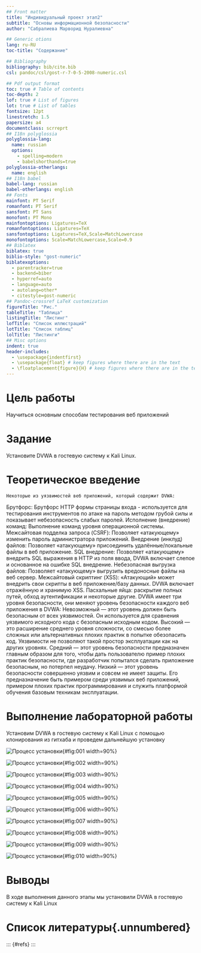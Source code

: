 ```yaml
---
## Front matter
title: "Индивидуальный проект этап2"
subtitle: "Основы информационной безопасности"
author: "Сабралиева Марворид Нуралиевна"

## Generic otions
lang: ru-RU
toc-title: "Содержание"

## Bibliography
bibliography: bib/cite.bib
csl: pandoc/csl/gost-r-7-0-5-2008-numeric.csl

## Pdf output format
toc: true # Table of contents
toc-depth: 2
lof: true # List of figures
lot: true # List of tables
fontsize: 12pt
linestretch: 1.5
papersize: a4
documentclass: scrreprt
## I18n polyglossia
polyglossia-lang:
  name: russian
  options:
	- spelling=modern
	- babelshorthands=true
polyglossia-otherlangs:
  name: english
## I18n babel
babel-lang: russian
babel-otherlangs: english
## Fonts
mainfont: PT Serif
romanfont: PT Serif
sansfont: PT Sans
monofont: PT Mono
mainfontoptions: Ligatures=TeX
romanfontoptions: Ligatures=TeX
sansfontoptions: Ligatures=TeX,Scale=MatchLowercase
monofontoptions: Scale=MatchLowercase,Scale=0.9
## Biblatex
biblatex: true
biblio-style: "gost-numeric"
biblatexoptions:
  - parentracker=true
  - backend=biber
  - hyperref=auto
  - language=auto
  - autolang=other*
  - citestyle=gost-numeric
## Pandoc-crossref LaTeX customization
figureTitle: "Рис."
tableTitle: "Таблица"
listingTitle: "Листинг"
lofTitle: "Список иллюстраций"
lotTitle: "Список таблиц"
lolTitle: "Листинги"
## Misc options
indent: true
header-includes:
  - \usepackage{indentfirst}
  - \usepackage{float} # keep figures where there are in the text
  - \floatplacement{figure}{H} # keep figures where there are in the text
---
```


# Цель работы

Научиться основным способам тестирования веб приложений

# Задание

Установите DVWA в гостевую систему к Kali Linux.

# Теоретическое введение

   
    Некоторые из уязвимостей веб приложений, который содержит DVWA:
Брутфорс: Брутфорс HTTP формы страницы входа - используется для тестирования инструментов по атаке на пароль методом грубой силы и показывает небезопасность слабых паролей.
Исполнение (внедрение) команд: Выполнение команд уровня операционной системы.
    Межсайтовая подделка запроса (CSRF): Позволяет «атакующему» изменить пароль администратора приложений.
    Внедрение (инклуд) файлов: Позволяет «атакующему» присоединить удалённые/локальные файлы в веб приложение.
    SQL внедрение: Позволяет «атакующему» внедрить SQL выражения в HTTP из поля ввода, DVWA включает слепое и основанное на ошибке SQL внедрение.
   Небезопасная выгрузка файлов: Позволяет «атакующему» выгрузить вредоносные файлы на веб сервер.
    Межсайтовый скриптинг (XSS): «Атакующий» может внедрить свои скрипты в веб приложение/базу данных. DVWA включает отражённую и хранимую XSS.
    Пасхальные яйца: раскрытие полных путей, обход аутентификации и некоторые другие.
DVWA имеет три уровня безопасности, они меняют уровень безопасности каждого веб приложения в DVWA:
    Невозможный — этот уровень должен быть безопасным от всех уязвимостей. Он используется для сравнения уязвимого исходного кода с безопасным исходным кодом.
    Высокий — это расширение среднего уровня сложности, со смесью более сложных или альтернативных плохих практик в попытке обезопасить код. Уязвимости не позволяют такой простор эксплуатации как на других уровнях.
    Средний — этот уровень безопасности предназначен главным образом для того, чтобы дать пользователю пример плохих практик безопасности, где разработчик попытался сделать приложение безопасным, но потерпел неудачу.
    Низкий — этот уровень безопасности совершенно уязвим и совсем не имеет защиты. Его предназначение быть примером среди уязвимых веб приложений, примером плохих практик программирования и служить платформой обучения базовым техникам эксплуатации.


# Выполнение лабораторной работы

Установим DVWA в гостевую систему к Kali Linux с помощью клонирования из гитхаба и проведем дальнейшую установку

![Процесс установки](image/1.jpg){#fig:001 width=90%}

![Процесс установки](image/2.jpg){#fig:002 width=90%}

![Процесс установки](image/3.jpg){#fig:003 width=90%}

![Процесс установки](image/4.jpg){#fig:004 width=90%}

![Процесс установки](image/5.jpg){#fig:005 width=90%}

![Процесс установки](image/6.jpg){#fig:006 width=90%}

![Процесс установки](image/7.jpg){#fig:007 width=90%}

![Процесс установки](image/8.jpg){#fig:008 width=90%}

![Процесс установки](image/9.jpg){#fig:009 width=90%}

![Процесс установки](image/10.jpg){#fig:010 width=90%}

# Выводы

В ходе выполнения данного этапы мы установили DVWA в гостевую систему к Kali Linux

# Список литературы{.unnumbered}

::: {#refs}
:::
